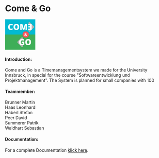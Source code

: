 # Come & Go

<img src="https://github.com/peerdavid/ComeAndGo/blob/master/documentation/logo.jpg" width="100"/>

#### Introduction:

Come and Go is a Timemanagementsystem we made for the University Innsbruck, in special for the course "Softwareentwicklung und Projektmanagement". The System is planned for small companies with 100 

#### Teammember:
Brunner Martin <br>
Haas Leonhard <br>
Haberl Stefan <br>
Peer David <br>
Summerer Patrik <br>
Waldhart Sebastian <br>




#### Documentation:
For a complete Documentation <a href=https://github.com/peerdavid/ComeAndGo/wiki> klick here</a>.
